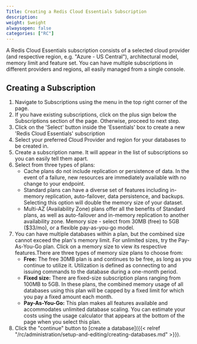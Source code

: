 ```yaml
---
Title: Creating a Redis Cloud Essentials Subscription
description: 
weight: $weight
alwaysopen: false
categories: ["RC"]
---
```

A Redis Cloud Essentials subscription consists of a selected cloud
provider (and respective region, e.g. "Azure - US Central"),
architectural model, memory limit and feature set. You can have multiple
subscriptions in different providers and regions, all easily managed
from a single console.

## Creating a Subscription

1. Navigate to Subscriptions using the menu in the top right corner of
    the page.
1. If you have existing subscriptions, click on the plus sign below the Subscriptions section of the page. Otherwise, proceed to next step.
1. Click on the 'Select' button inside the 'Essentials' box to create a new 'Redis Cloud Essentials' subscription
1. Select your preferred Cloud Provider and region for your databases
    to be created in.
1. Create a subscription name. It will appear in the list of
    subscriptions so you can easily tell them apart.
1. Select from three types of plans:
   - Cache plans do not include replication or persistence of data.
        In the event of a failure, new resources are immediately
        available with no change to your endpoint.
   - Standard plans can have a diverse set of features including
        in-memory replication, auto-failover, data persistence, and
        backups. Selecting this option will double the memory size of
        your dataset.
   - Multi-AZ (Availability Zone) plans offer all the benefits of
        Standard plans, as well as auto-failover and in-memory
        replication to another availability zone. Memory size - select
        from 30MB (free) to 5GB ($33/mo), or a flexible pay-as-you-go
        model.
1. You can have multiple databases within a plan, but the combined size
    cannot exceed the plan's memory limit. For unlimited sizes, try the
    Pay-As-You-Go plan. Click on a memory size to view its respective
    features.There are three types of memory size plans to choose from:
   - **Free:** The free 30MB plan is and continues to be free, as
        long as you continue to utilize it. Utilization is defined as
        connecting to and issuing commands to the database during a
        one-month period.
   - **Fixed size:** There are fixed-size subscription plans ranging
        from 100MB to 5GB. In these plans, the combined memory usage of
        all databases using this plan will be capped by a fixed limit
        for which you pay a fixed amount each month.
   - **Pay-As-You-Go:** This plan makes all features available and
        accommodates unlimited database scaling. You can estimate your
        costs using the usage calculator that appears at the bottom of
        the page when you select this plan.
1. Click the "continue" button to [create a
    database]({{< relref "/rc/administration/setup-and-editing/creating-databases.md" >}}).
